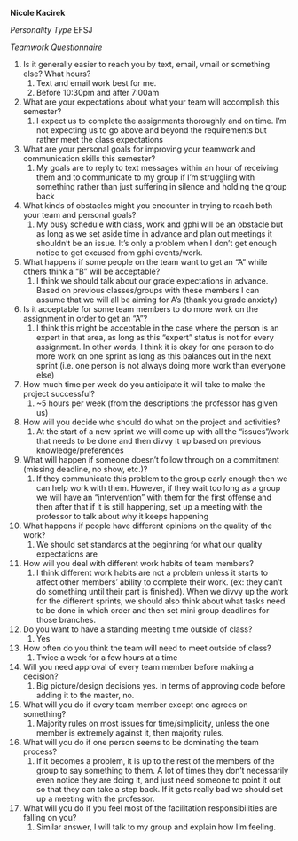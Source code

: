 **Nicole Kacirek**

*Personality Type*
EFSJ

*Teamwork Questionnaire*
1. Is it generally easier to reach you by text, email, vmail or something else?  What hours?
    1. Text and email work best for me.
    1. Before 10:30pm and after 7:00am
1. What are your expectations about what your team will accomplish this semester?
    1. I expect us to complete the assignments thoroughly and on time. I’m not expecting us to go above and beyond the requirements but rather meet the class expectations
1. What are your personal goals for improving your teamwork and communication skills this semester?
    1. My goals are to reply to text messages within an hour of receiving them and to communicate to my group if I’m struggling with something rather than just suffering in silence and holding the group back
1. What kinds of obstacles might you encounter in trying to reach both your team and personal goals?
    1. My busy schedule with class, work and gphi will be an obstacle but as long as we set aside time in advance and plan out meetings it shouldn’t be an issue. It’s only a problem when I don’t get enough notice to get excused from gphi events/work.
1. What happens if some people on the team want to get an “A” while others think a “B” will be acceptable?
    1. I think we should talk about our grade expectations in advance. Based on previous classes/groups with these members I can assume that we will all be aiming for A’s (thank you grade anxiety)
1. Is it acceptable for some team members to do more work on the assignment in order to get an “A”?
    1. I think this might be acceptable in the case where the person is an expert in that area, as long as this “expert” status is not for every assignment. In other words, I think it is okay for one person to do more work on one sprint as long as this balances out in the next sprint (i.e. one person is not always doing more work than everyone else)
1. How much time per week do you anticipate it will take to make the project successful?
    1. ~5 hours per week (from the descriptions the professor has given us)
1. How will you decide who should do what on the project and activities?
    1. At the start of a new sprint we will come up with all the “issues”/work that needs to be done and then divvy it up based on previous knowledge/preferences
1. What will happen if someone doesn’t follow through on a commitment (missing deadline, no show, etc.)?
    1. If they communicate this problem to the group early enough then we can help work with them. However, if they wait too long as a group we will have an “intervention” with them for the first offense and then after that if it is still happening, set up a meeting with the professor to talk about why it keeps happening
1. What happens if people have different opinions on the quality of the work?
    1. We should set standards at the beginning for what our quality expectations are
1. How will you deal with different work habits of team members?
    1. I think different work habits are not a problem unless it starts to affect other members’ ability to complete their work. (ex: they can’t do something until their part is finished). When we divvy up the work for the different sprints, we should also think about what tasks need to be done in which order and then set mini group deadlines for those branches.
1. Do you want to have a standing meeting time outside of class?
    1. Yes
1. How often do you think the team will need to meet outside of class?
    1. Twice a week for a few hours at a time
1. Will you need approval of every team member before making a decision?
    1. Big picture/design decisions yes. In terms of approving code before adding it to the master, no. 
1. What will you do if every team member except one agrees on something?
    1. Majority rules on most issues for time/simplicity, unless the one member is extremely against it, then majority rules.
1. What will you do if one person seems to be dominating the team process?
    1. If it becomes a problem, it is up to the rest of the members of the group to say something to them. A lot of times they don’t necessarily even notice they are doing it, and just need someone to point it out so that they can take a step back. If it gets really bad we should set up a meeting with the professor.
1. What will you do if you feel most of the facilitation responsibilities are falling on you?
    1. Similar answer, I will talk to my group and explain how I’m feeling. 
